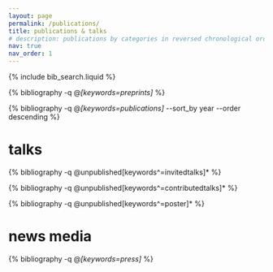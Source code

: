 ```yaml
---
layout: page
permalink: /publications/
title: publications & talks
# description: publications by categories in reversed chronological order. generated by jekyll-scholar.
nav: true
nav_order: 1
---
```


<!-- _pages/publications.md -->

<!-- Bibsearch Feature -->

{% include bib_search.liquid %}

<!-- <h1>publications</h1> -->

<div class="publications">

{% bibliography  -q @*[keywords=preprints]*  %}

{% bibliography  -q @*[keywords=publications]* --sort_by year --order descending %}

<h1>talks</h1>

{% bibliography  -q @unpublished[keywords^=invitedtalks]*  %}

{% bibliography  -q @unpublished[keywords^=contributedtalks]*  %}

{% bibliography  -q @unpublished[keywords^=poster]*  %}

<h1>news media</h1>

{% bibliography  -q @*[keywords=press]*  %}

</div>
